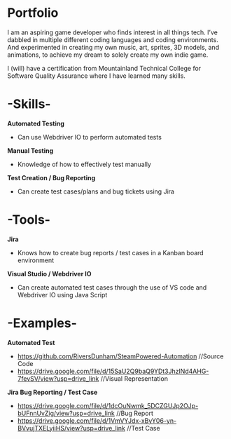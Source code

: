 # Portfolio
I am an aspiring game developer who finds interest in all things tech. I’ve dabbled in multiple different coding languages and coding environments. And experimented in creating my own music, art, sprites, 3D models, and animations, to achieve my dream to solely create my own indie game.

I (will) have a certification from Mountainland Technical College for Software Quality Assurance where I have learned many skills.

# -Skills-
__Automated Testing__
  * Can use Webdriver IO to perform automated tests

__Manual Testing__
  * Knowledge of how to effectively test manually

__Test Creation / Bug Reporting__
  * Can create test cases/plans and bug tickets using Jira

# -Tools-
__Jira__
  * Knows how to create bug reports / test cases in a Kanban board environment

__Visual Studio / Webdriver IO__
  * Can create automated test cases through the use of VS code and Webdriver IO using Java Script

# -Examples-
__Automated Test__
  * https://github.com/RiversDunham/SteamPowered-Automation //Source Code
  * https://drive.google.com/file/d/15SaU2Q9baQ9YDt3JhzlNd4AHG-7fevSV/view?usp=drive_link //Visual Representation

__Jira Bug Reporting / Test Case__
  * https://drive.google.com/file/d/1dcOuNwmk_5DCZGUJp2OJp-bUFnnUvZig/view?usp=drive_link //Bug Report
  * https://drive.google.com/file/d/1VmVYJdx-xByY06-yn-BVvujTXELyiiHS/view?usp=drive_link //Test Case



